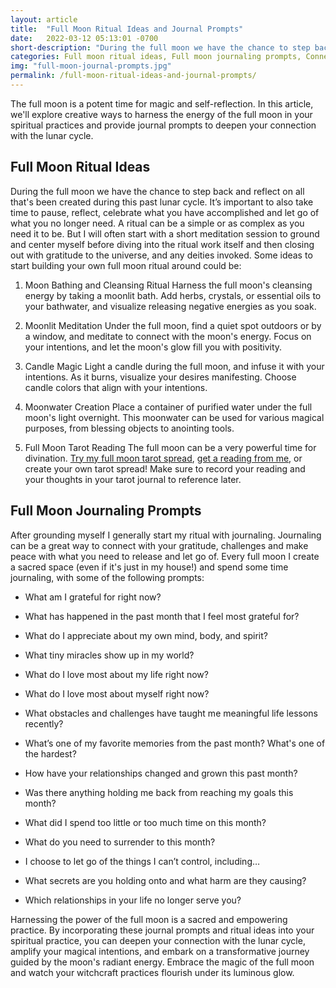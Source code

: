 ```yaml
---
layout: article
title:  "Full Moon Ritual Ideas and Journal Prompts"
date:   2022-03-12 05:13:01 -0700
short-description: "During the full moon we have the chance to step back and reflect on all that's been created during this past lunar cycle. It’s important to also take time to pause, reflect, and let go of what you no longer need."
categories: Full moon ritual ideas, Full moon journaling prompts, Connection with lunar cycle, Full moon magic, Full moon tarot reading, Gratitude journaling, Full moon divination, Full moon tarot spreads
img: "full-moon-journal-prompts.jpg"
permalink: /full-moon-ritual-ideas-and-journal-prompts/
---
```


The full moon is a potent time for magic and self-reflection. In this article, we'll explore creative ways to harness the energy of the full moon in your spiritual practices and provide journal prompts to deepen your connection with the lunar cycle.

## Full Moon Ritual Ideas
During the full moon we have the chance to step back and reflect on all that's been created during this past lunar cycle. It’s important to also take time to pause, reflect, celebrate what you have accomplished and let go of what you no longer need. A ritual can be a simple or as complex as you need it to be. But I will often start with a short meditation session to ground and center myself before diving into the ritual work itself and then closing out with gratitude to the universe, and any deities invoked. Some ideas to start building your own full moon ritual around could be: 

1. Moon Bathing and Cleansing Ritual
Harness the full moon's cleansing energy by taking a moonlit bath. Add herbs, crystals, or essential oils to your bathwater, and visualize releasing negative energies as you soak.

2. Moonlit Meditation
Under the full moon, find a quiet spot outdoors or by a window, and meditate to connect with the moon's energy. Focus on your intentions, and let the moon's glow fill you with positivity.

3. Candle Magic
Light a candle during the full moon, and infuse it with your intentions. As it burns, visualize your desires manifesting. Choose candle colors that align with your intentions.

4. Moonwater Creation
Place a container of purified water under the full moon's light overnight. This moonwater can be used for various magical purposes, from blessing objects to anointing tools.

5. Full Moon Tarot Reading
The full moon can be a very powerful time for divination. [Try my full moon tarot spread](/free-tarot-spreads/full-moon-tarot-spread), [get a reading from me](https://shop.juniperdivination.com/l/MonthAheadTarotReading), or create your own tarot spread! Make sure to record your reading and your thoughts in your tarot journal to reference later.

## Full Moon Journaling Prompts
After grounding myself I generally start my ritual with journaling. Journaling can be a great way to connect with your gratitude, challenges and make peace with what you need to release and let go of. Every full moon I create a sacred space (even if it's just in my house!) and spend some time journaling, with some of the following prompts:

* What am I grateful for right now?
* What has happened in the past month that I feel most grateful for?
* What do I appreciate about my own mind, body, and spirit?
* What tiny miracles show up in my world?
* What do I love most about my life right now?
* What do I love most about myself right now?

* What obstacles and challenges have taught me meaningful life lessons recently?
* What’s one of my favorite memories from the past month? What's one of the hardest?
* How have your relationships changed and grown this past month?
* Was there anything holding me back from reaching my goals this month?
* What did I spend too little or too much time on this month?

* What do you need to surrender to this month?
* I choose to let go of the things I can’t control, including…
* What secrets are you holding onto and what harm are they causing?
* Which relationships in your life no longer serve you?

Harnessing the power of the full moon is a sacred and empowering practice. By incorporating these journal prompts and ritual ideas into your spiritual practice, you can deepen your connection with the lunar cycle, amplify your magical intentions, and embark on a transformative journey guided by the moon's radiant energy. Embrace the magic of the full moon and watch your witchcraft practices flourish under its luminous glow.